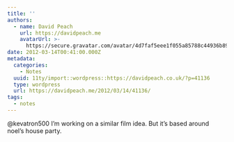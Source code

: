 ```yaml
---
title: ''
authors:
  - name: David Peach
    url: https://davidpeach.me
    avatarUrl: >-
      https://secure.gravatar.com/avatar/4d7faf5eee1f055a85788c44936b8995eaab6dfb004e7854ec747ccb272e91ee?s=96&d=mm&r=g
date: 2012-03-14T00:41:00.000Z
metadata:
  categories:
    - Notes
  uuid: 11ty/import::wordpress::https://davidpeach.co.uk/?p=41136
  type: wordpress
  url: https://davidpeach.me/2012/03/14/41136/
tags:
  - notes
---
```

@kevatron500 I’m working on a similar film idea. But it’s based around noel’s house party.